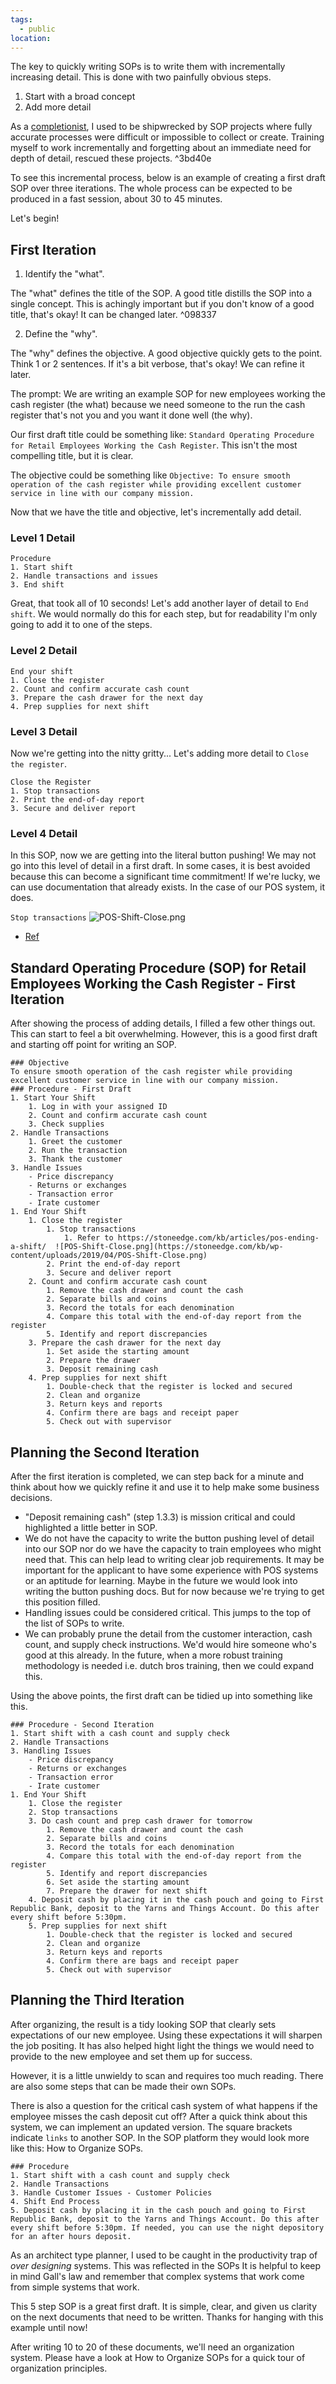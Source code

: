```yaml
---
tags:
  - public
location:
---
```

The key to quickly writing SOPs is to write them with incrementally increasing detail. This is done with two painfully obvious steps.
1. Start with a broad concept
2. Add more detail

As a [completionist](https://en.wikipedia.org/wiki/The_Completionist), I used to be shipwrecked by SOP projects where fully accurate processes were difficult or impossible to collect or create. Training myself to work incrementally and forgetting about an immediate need for depth of detail, rescued these projects. ^3bd40e

To see this incremental process, below is an example of creating a first draft SOP over three iterations. The whole process can be expected to be produced in a fast session, about 30 to 45 minutes. 

Let's begin!
## First Iteration

1. Identify the "what".

The "what" defines the title of the SOP. A good title distills the SOP into a single concept. This is achingly important but if you don't know of a good title, that's okay! It can be changed later. ^098337

2. Define the "why".

The "why" defines the objective. A good objective quickly gets to the point. Think 1 or 2 sentences. If it's a bit verbose, that's okay! We can refine it later.

The prompt: We are writing an example SOP for new employees working the cash register (the what) because we need someone to the run the cash register that's not you and you want it done well (the why).

Our first draft title could be something like: `Standard Operating Procedure for Retail Employees Working the Cash Register`. This isn't the most compelling title, but it is clear.

The objective could be something like `Objective: To ensure smooth operation of the cash register while providing excellent customer service in line with our company mission.`

Now that we have the title and objective, let's incrementally add detail.
### Level 1 Detail

```
Procedure
1. Start shift
2. Handle transactions and issues
3. End shift
```

Great, that took all of 10 seconds! Let's add another layer of detail to `End shift`. We would normally do this for each step, but for readability I'm only going to add it to one of the steps.
### Level 2 Detail

```
End your shift
1. Close the register
2. Count and confirm accurate cash count
3. Prepare the cash drawer for the next day
4. Prep supplies for next shift
```
### Level 3 Detail

Now we're getting into the nitty gritty... Let's adding more detail to `Close the register`.

```
Close the Register
1. Stop transactions
2. Print the end-of-day report
3. Secure and deliver report
```
### Level 4 Detail
In this SOP, now we are getting into the literal button pushing! We may not go into this level of detail in a first draft. In some cases, it is best avoided because this can become a significant time commitment! If we're lucky, we can use documentation that already exists. In the case of our POS system, it does.

`Stop transactions`
 ![POS-Shift-Close.png](https://stoneedge.com/kb/wp-content/uploads/2019/04/POS-Shift-Close.png)
- [Ref](https://stoneedge.com/kb/articles/pos-ending-a-shift/)

## Standard Operating Procedure (SOP) for Retail Employees Working the Cash Register - First Iteration

After showing the process of adding details, I filled a few other things out. This can start to feel a bit overwhelming. However, this is a good first draft and starting off point for writing an SOP.
```
### Objective
To ensure smooth operation of the cash register while providing excellent customer service in line with our company mission.
### Procedure - First Draft
1. Start Your Shift
	1. Log in with your assigned ID
	2. Count and confirm accurate cash count
	3. Check supplies
2. Handle Transactions
	1. Greet the customer
	2. Run the transaction
	3. Thank the customer
3. Handle Issues
	- Price discrepancy
	- Returns or exchanges
	- Transaction error
	- Irate customer
1. End Your Shift
	1. Close the register
		1. Stop transactions
			1. Refer to https://stoneedge.com/kb/articles/pos-ending-a-shift/  ![POS-Shift-Close.png](https://stoneedge.com/kb/wp-content/uploads/2019/04/POS-Shift-Close.png)
		2. Print the end-of-day report
		3. Secure and deliver report
	2. Count and confirm accurate cash count
		1. Remove the cash drawer and count the cash
		2. Separate bills and coins
		3. Record the totals for each denomination
		4. Compare this total with the end-of-day report from the register
		5. Identify and report discrepancies
	3. Prepare the cash drawer for the next day
		1. Set aside the starting amount
		2. Prepare the drawer
		3. Deposit remaining cash
	4. Prep supplies for next shift
		1. Double-check that the register is locked and secured
		2. Clean and organize
		3. Return keys and reports
		4. Confirm there are bags and receipt paper
		5. Check out with supervisor
```

## Planning the Second Iteration
After the first iteration is completed, we can step back for a minute and think about how we quickly refine it and use it to help make some business decisions.

- "Deposit remaining cash" (step 1.3.3) is mission critical and could highlighted a little better in SOP.
- We do not have the capacity to write the button pushing level of detail into our SOP nor do we have the capacity to train employees who might need that. This can help lead to writing clear job requirements. It may be important for the applicant to have some experience with POS systems or an aptitude for learning. Maybe in the future we would look into writing the button pushing docs. But for now because we're trying to get this position filled.
- Handling issues could be considered critical. This jumps to the top of the list of SOPs to write.
- We can probably prune the detail from the customer interaction, cash count, and supply check instructions. We'd would hire someone who's good at this already. In the future, when a more robust training methodology is needed i.e. dutch bros training, then we could expand this.

Using the above points, the first draft can be tidied up into something like this.

```
### Procedure - Second Iteration
1. Start shift with a cash count and supply check
2. Handle Transactions
3. Handling Issues
	- Price discrepancy
	- Returns or exchanges
	- Transaction error
	- Irate customer
1. End Your Shift
	1. Close the register
	2. Stop transactions
	3. Do cash count and prep cash drawer for tomorrow 
		1. Remove the cash drawer and count the cash
		2. Separate bills and coins
		3. Record the totals for each denomination
		4. Compare this total with the end-of-day report from the register
		5. Identify and report discrepancies
		6. Set aside the starting amount
		7. Prepare the drawer for next shift
	4. Deposit cash by placing it in the cash pouch and going to First Republic Bank, deposit to the Yarns and Things Account. Do this after every shift before 5:30pm.
	5. Prep supplies for next shift 
		1. Double-check that the register is locked and secured
		2. Clean and organize
		3. Return keys and reports
		4. Confirm there are bags and receipt paper
		5. Check out with supervisor
```
## Planning the Third Iteration

After organizing, the result is a tidy looking SOP that clearly sets expectations of our new employee. Using these expectations it will sharpen the job positing. It has also helped hight light the things we would need to provide to the new employee and set them up for success.

However, it is a little unwieldy to scan and requires too much reading. There are also some steps that can be made their own SOPs.

There is also a question for the critical cash system of what happens if the employee misses the cash deposit cut off? After a quick think about this system, we can implement an updated version. The square brackets indicate `links` to another SOP. In the SOP platform they would look more like this: How to Organize SOPs.

```
### Procedure
1. Start shift with a cash count and supply check
2. Handle Transactions
3. Handle Customer Issues - Customer Policies
4. Shift End Process
5. Deposit cash by placing it in the cash pouch and going to First Republic Bank, deposit to the Yarns and Things Account. Do this after every shift before 5:30pm. If needed, you can use the night depository for an after hours deposit.
```

As an architect type planner, I used to be caught in the productivity trap of *over designing* systems. This was reflected in the SOPs It is helpful to keep in mind Gall's law and remember that complex systems that work come from simple systems that work.

This 5 step SOP is a great first draft. It is simple, clear, and given us clarity on the next documents that need to be written. Thanks for hanging with this example until now!

After writing 10 to 20 of these documents, we'll need an organization system. Please have a look at How to Organize SOPs for a quick tour of organization principles.